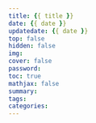```yaml
---
title: {{ title }}
date: {{ date }}
updatedate: {{ date }}
top: false
hidden: false
img: 
cover: false
password:
toc: true
mathjax: false
summary:
tags:
categories:
---
```

